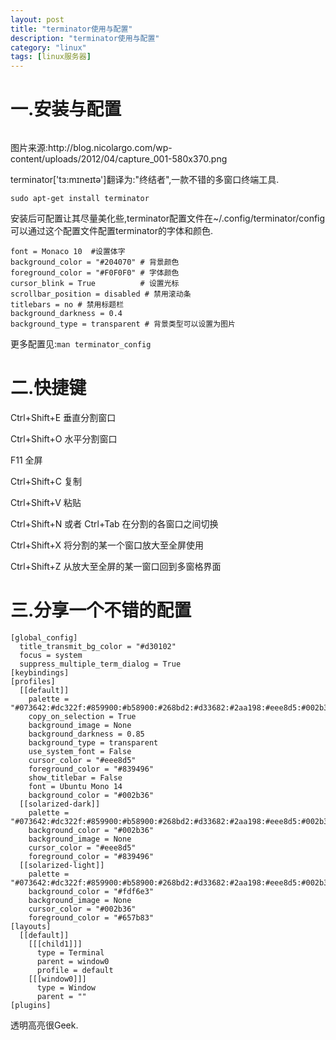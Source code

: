 ```yaml
---
layout: post
title: "terminator使用与配置"
description: "terminator使用与配置"
category: "linux"
tags: [linux服务器]
---
```

<h1>一.安装与配置</h1>

<p><img src="http://blog.nicolargo.com/wp-content/uploads/2012/04/capture_001-580x370.png" alt="" /></p>

<p>图片来源:http://blog.nicolargo.com/wp-content/uploads/2012/04/capture_001-580x370.png</p>

<p>terminator['tɜ:mɪneɪtə']翻译为:"终结者",一款不错的多窗口终端工具.</p>

<pre><code>sudo apt-get install terminator
</code></pre>

<p>安装后可配置让其尽量美化些,terminator配置文件在~/.config/terminator/config 可以通过这个配置文件配置terminator的字体和颜色.</p>

<pre><code>font = Monaco 10  #设置体字
background_color = "#204070" # 背景颜色
foreground_color = "#F0F0F0" # 字体颜色
cursor_blink = True          # 设置光标
scrollbar_position = disabled # 禁用滚动条
titlebars = no # 禁用标题栏
background_darkness = 0.4
background_type = transparent # 背景类型可以设置为图片
</code></pre>

<p>更多配置见:<code>man terminator_config</code></p>

<!--more-->

<h1>二.快捷键</h1>

<p>Ctrl+Shift+E 垂直分割窗口</p>

<p>Ctrl+Shift+O 水平分割窗口</p>

<p>F11 全屏</p>

<p>Ctrl+Shift+C 复制</p>

<p>Ctrl+Shift+V 粘贴</p>

<p>Ctrl+Shift+N 或者 Ctrl+Tab 在分割的各窗口之间切换</p>

<p>Ctrl+Shift+X 将分割的某一个窗口放大至全屏使用</p>

<p>Ctrl+Shift+Z 从放大至全屏的某一窗口回到多窗格界面</p>

<h1>三.分享一个不错的配置</h1>

<pre><code>[global_config]
  title_transmit_bg_color = "#d30102"
  focus = system
  suppress_multiple_term_dialog = True
[keybindings]
[profiles]
  [[default]]
    palette = "#073642:#dc322f:#859900:#b58900:#268bd2:#d33682:#2aa198:#eee8d5:#002b36:#cb4b16:#586e75:#657b83:#839496:#6c71c4:#93a1a1:#fdf6e3"
    copy_on_selection = True
    background_image = None
    background_darkness = 0.85
    background_type = transparent
    use_system_font = False
    cursor_color = "#eee8d5"
    foreground_color = "#839496"
    show_titlebar = False
    font = Ubuntu Mono 14
    background_color = "#002b36"
  [[solarized-dark]]
    palette = "#073642:#dc322f:#859900:#b58900:#268bd2:#d33682:#2aa198:#eee8d5:#002b36:#cb4b16:#586e75:#657b83:#839496:#6c71c4:#93a1a1:#fdf6e3"
    background_color = "#002b36"
    background_image = None
    cursor_color = "#eee8d5"
    foreground_color = "#839496"
  [[solarized-light]]
    palette = "#073642:#dc322f:#859900:#b58900:#268bd2:#d33682:#2aa198:#eee8d5:#002b36:#cb4b16:#586e75:#657b83:#839496:#6c71c4:#93a1a1:#fdf6e3"
    background_color = "#fdf6e3"
    background_image = None
    cursor_color = "#002b36"
    foreground_color = "#657b83"
[layouts]
  [[default]]
    [[[child1]]]
      type = Terminal
      parent = window0
      profile = default
    [[[window0]]]
      type = Window
      parent = ""
[plugins]
</code></pre>

<p>透明高亮很Geek.</p>
